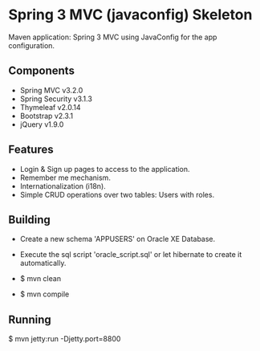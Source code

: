 # Spring 3 MVC (javaconfig) Skeleton

Maven application: Spring 3 MVC using JavaConfig for the app configuration.

## Components

- Spring MVC v3.2.0
- Spring Security v3.1.3
- Thymeleaf v2.0.14
- Bootstrap v2.3.1
- jQuery v1.9.0

## Features

- Login & Sign up pages to access to the application.
- Remember me mechanism.
- Internationalization (i18n).
- Simple CRUD operations over two tables: Users with roles.

## Building

- Create a new schema 'APPUSERS' on Oracle XE Database.
- Execute the sql script 'oracle_script.sql' or let hibernate to create it automatically.

- $ mvn clean
- $ mvn compile

## Running

$ mvn jetty:run -Djetty.port=8800
